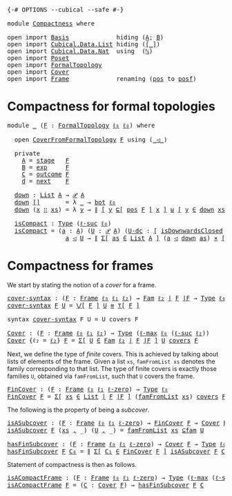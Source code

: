 <pre class="Agda"><a id="9" class="Symbol">{-#</a> <a id="13" class="Keyword">OPTIONS</a> <a id="21" class="Pragma">--cubical</a> <a id="31" class="Pragma">--safe</a> <a id="38" class="Symbol">#-}</a>

<a id="43" class="Keyword">module</a> <a id="50" href="Compactness.html" class="Module">Compactness</a> <a id="62" class="Keyword">where</a>

<a id="69" class="Keyword">open</a> <a id="74" class="Keyword">import</a> <a id="81" href="Basis.html" class="Module">Basis</a>             <a id="99" class="Keyword">hiding</a> <a id="106" class="Symbol">(</a><a id="107" href="Basis.html#2379" class="Generalizable">A</a><a id="108" class="Symbol">;</a> <a id="110" href="Basis.html#2396" class="Generalizable">B</a><a id="111" class="Symbol">)</a>
<a id="113" class="Keyword">open</a> <a id="118" class="Keyword">import</a> <a id="125" href="Cubical.Data.List.html" class="Module">Cubical.Data.List</a> <a id="143" class="Keyword">hiding</a> <a id="150" class="Symbol">(</a><a id="151" href="Cubical.Data.List.Base.html#256" class="Function Operator">[_]</a><a id="154" class="Symbol">)</a>
<a id="156" class="Keyword">open</a> <a id="161" class="Keyword">import</a> <a id="168" href="Cubical.Data.Nat.html" class="Module">Cubical.Data.Nat</a>  <a id="186" class="Keyword">using</a>  <a id="193" class="Symbol">(</a><a id="194" href="Cubical.Data.Nat.Base.html#227" class="Datatype">ℕ</a><a id="195" class="Symbol">)</a>
<a id="197" class="Keyword">open</a> <a id="202" class="Keyword">import</a> <a id="209" href="Poset.html" class="Module">Poset</a>
<a id="215" class="Keyword">open</a> <a id="220" class="Keyword">import</a> <a id="227" href="FormalTopology.html" class="Module">FormalTopology</a>
<a id="242" class="Keyword">open</a> <a id="247" class="Keyword">import</a> <a id="254" href="Cover.html" class="Module">Cover</a>
<a id="260" class="Keyword">open</a> <a id="265" class="Keyword">import</a> <a id="272" href="Frame.html" class="Module">Frame</a>             <a id="290" class="Keyword">renaming</a> <a id="299" class="Symbol">(</a><a id="300" href="Frame.html#3524" class="Function">pos</a> <a id="304" class="Symbol">to</a> <a id="pos"></a><a id="307" href="Compactness.html#307" class="Function">posf</a><a id="311" class="Symbol">)</a>
</pre>
# Compactness for formal topologies

<pre class="Agda"><a id="363" class="Keyword">module</a> <a id="370" href="Compactness.html#370" class="Module">_</a> <a id="372" class="Symbol">(</a><a id="373" href="Compactness.html#373" class="Bound">F</a> <a id="375" class="Symbol">:</a> <a id="377" href="FormalTopology.html#1345" class="Function">FormalTopology</a> <a id="392" href="Basis.html#2320" class="Generalizable">ℓ₀</a> <a id="395" href="Basis.html#2320" class="Generalizable">ℓ₀</a><a id="397" class="Symbol">)</a> <a id="399" class="Keyword">where</a>

  <a id="408" class="Keyword">open</a> <a id="413" href="Cover.html#378" class="Module">CoverFromFormalTopology</a> <a id="437" href="Compactness.html#373" class="Bound">F</a> <a id="439" class="Keyword">using</a> <a id="445" class="Symbol">(</a><a id="446" href="Cover.html#703" class="Datatype Operator">_◁_</a><a id="449" class="Symbol">)</a>

  <a id="454" class="Keyword">private</a>
    <a id="466" href="Compactness.html#466" class="Function">A</a> <a id="468" class="Symbol">=</a> <a id="470" href="FormalTopology.html#1665" class="Function">stage</a>   <a id="478" href="Compactness.html#373" class="Bound">F</a>
    <a id="484" href="Compactness.html#484" class="Function">B</a> <a id="486" class="Symbol">=</a> <a id="488" href="FormalTopology.html#1752" class="Function">exp</a>     <a id="496" href="Compactness.html#373" class="Bound">F</a>
    <a id="502" href="Compactness.html#502" class="Function">C</a> <a id="504" class="Symbol">=</a> <a id="506" href="FormalTopology.html#1852" class="Function">outcome</a> <a id="514" href="Compactness.html#373" class="Bound">F</a>
    <a id="520" href="Compactness.html#520" class="Function">d</a> <a id="522" class="Symbol">=</a> <a id="524" href="FormalTopology.html#1978" class="Function">next</a>    <a id="532" href="Compactness.html#373" class="Bound">F</a>

  <a id="537" href="Compactness.html#537" class="Function">down</a> <a id="542" class="Symbol">:</a> <a id="544" href="Agda.Builtin.List.html#148" class="Datatype">List</a> <a id="549" href="Compactness.html#466" class="Function">A</a> <a id="551" class="Symbol">→</a> <a id="553" href="Basis.html#3219" class="Function">𝒫</a> <a id="555" href="Compactness.html#466" class="Function">A</a>
  <a id="559" href="Compactness.html#537" class="Function">down</a> <a id="564" href="Agda.Builtin.List.html#185" class="InductiveConstructor">[]</a>       <a id="573" class="Symbol">=</a> <a id="575" class="Symbol">λ</a> <a id="577" href="Compactness.html#577" class="Bound">_</a> <a id="579" class="Symbol">→</a> <a id="581" href="Basis.html#2848" class="Function">bot</a> <a id="585" href="Compactness.html#392" class="Bound">ℓ₀</a>
  <a id="590" href="Compactness.html#537" class="Function">down</a> <a id="595" class="Symbol">(</a><a id="596" href="Compactness.html#596" class="Bound">x</a> <a id="598" href="Agda.Builtin.List.html#200" class="InductiveConstructor Operator">∷</a> <a id="600" href="Compactness.html#600" class="Bound">xs</a><a id="602" class="Symbol">)</a> <a id="604" class="Symbol">=</a> <a id="606" class="Symbol">λ</a> <a id="608" href="Compactness.html#608" class="Bound">y</a> <a id="610" class="Symbol">→</a> <a id="612" href="Basis.html#5936" class="Datatype Operator">∥</a> <a id="614" href="Cubical.Foundations.Logic.html#1299" class="Function Operator">[</a> <a id="616" href="Compactness.html#608" class="Bound">y</a> <a id="618" href="Poset.html#2551" class="Function">⊑[</a> <a id="621" href="FormalTopology.html#1525" class="Function">pos</a> <a id="625" href="Compactness.html#373" class="Bound">F</a> <a id="627" href="Poset.html#2551" class="Function">]</a> <a id="629" href="Compactness.html#596" class="Bound">x</a> <a id="631" href="Cubical.Foundations.Logic.html#1299" class="Function Operator">]</a> <a id="633" href="Cubical.Data.Sum.Base.html#188" class="Datatype Operator">⊎</a> <a id="635" href="Cubical.Foundations.Logic.html#1299" class="Function Operator">[</a> <a id="637" href="Compactness.html#608" class="Bound">y</a> <a id="639" href="Basis.html#3262" class="Function Operator">∈</a> <a id="641" href="Compactness.html#537" class="Function">down</a> <a id="646" href="Compactness.html#600" class="Bound">xs</a> <a id="649" href="Cubical.Foundations.Logic.html#1299" class="Function Operator">]</a> <a id="651" href="Basis.html#5936" class="Datatype Operator">∥</a> <a id="653" href="Agda.Builtin.Sigma.html#236" class="InductiveConstructor Operator">,</a> <a id="655" href="Basis.html#6023" class="Function">∥∥-prop</a> <a id="663" class="Symbol">_</a>

  <a id="668" href="Compactness.html#668" class="Function">isCompact</a> <a id="678" class="Symbol">:</a> <a id="680" href="Cubical.Core.Primitives.html#1230" class="Primitive">Type</a> <a id="685" class="Symbol">(</a><a id="686" href="Cubical.Core.Primitives.html#1174" class="Primitive">ℓ-suc</a> <a id="692" href="Compactness.html#392" class="Bound">ℓ₀</a><a id="694" class="Symbol">)</a>
  <a id="698" href="Compactness.html#668" class="Function">isCompact</a> <a id="708" class="Symbol">=</a> <a id="710" class="Symbol">(</a><a id="711" href="Compactness.html#711" class="Bound">a</a> <a id="713" class="Symbol">:</a> <a id="715" href="Compactness.html#466" class="Function">A</a><a id="716" class="Symbol">)</a> <a id="718" class="Symbol">(</a><a id="719" href="Compactness.html#719" class="Bound">U</a> <a id="721" class="Symbol">:</a> <a id="723" href="Basis.html#3219" class="Function">𝒫</a> <a id="725" href="Compactness.html#466" class="Function">A</a><a id="726" class="Symbol">)</a> <a id="728" class="Symbol">(</a><a id="729" href="Compactness.html#729" class="Bound">U-dc</a> <a id="734" class="Symbol">:</a> <a id="736" href="Cubical.Foundations.Logic.html#1299" class="Function Operator">[</a> <a id="738" href="Poset.html#6742" class="Function">isDownwardsClosed</a> <a id="756" class="Symbol">(</a><a id="757" href="FormalTopology.html#1525" class="Function">pos</a> <a id="761" href="Compactness.html#373" class="Bound">F</a><a id="762" class="Symbol">)</a> <a id="764" href="Compactness.html#719" class="Bound">U</a> <a id="766" href="Cubical.Foundations.Logic.html#1299" class="Function Operator">]</a><a id="767" class="Symbol">)</a> <a id="769" class="Symbol">→</a>
                <a id="787" href="Compactness.html#711" class="Bound">a</a> <a id="789" href="Cover.html#703" class="Datatype Operator">◁</a> <a id="791" href="Compactness.html#719" class="Bound">U</a> <a id="793" class="Symbol">→</a> <a id="795" href="Basis.html#5936" class="Datatype Operator">∥</a> <a id="797" href="Cubical.Core.Primitives.html#6302" class="Function">Σ[</a> <a id="800" href="Compactness.html#800" class="Bound">as</a> <a id="803" href="Cubical.Core.Primitives.html#6302" class="Function">∈</a> <a id="805" href="Agda.Builtin.List.html#148" class="Datatype">List</a> <a id="810" href="Compactness.html#466" class="Function">A</a> <a id="812" href="Cubical.Core.Primitives.html#6302" class="Function">]</a> <a id="814" class="Symbol">(</a><a id="815" href="Compactness.html#711" class="Bound">a</a> <a id="817" href="Cover.html#703" class="Datatype Operator">◁</a> <a id="819" href="Compactness.html#537" class="Function">down</a> <a id="824" href="Compactness.html#800" class="Bound">as</a><a id="826" class="Symbol">)</a> <a id="828" href="Cubical.Data.Sigma.Base.html#489" class="Function Operator">×</a> <a id="830" href="Cubical.Foundations.Logic.html#1299" class="Function Operator">[</a> <a id="832" href="Compactness.html#537" class="Function">down</a> <a id="837" href="Compactness.html#800" class="Bound">as</a> <a id="840" href="Basis.html#3595" class="Function Operator">⊆</a> <a id="842" href="Compactness.html#719" class="Bound">U</a> <a id="844" href="Cubical.Foundations.Logic.html#1299" class="Function Operator">]</a> <a id="846" href="Basis.html#5936" class="Datatype Operator">∥</a>
</pre>
# Compactness for frames

We start by stating the notion of a *cover* for a frame.

<pre class="Agda"><a id="cover-syntax"></a><a id="945" href="Compactness.html#945" class="Function">cover-syntax</a> <a id="958" class="Symbol">:</a> <a id="960" class="Symbol">(</a><a id="961" href="Compactness.html#961" class="Bound">F</a> <a id="963" class="Symbol">:</a> <a id="965" href="Frame.html#3257" class="Function">Frame</a> <a id="971" href="Basis.html#2320" class="Generalizable">ℓ₀</a> <a id="974" href="Basis.html#2323" class="Generalizable">ℓ₁</a> <a id="977" href="Basis.html#2326" class="Generalizable">ℓ₂</a><a id="979" class="Symbol">)</a> <a id="981" class="Symbol">→</a> <a id="983" href="Basis.html#4214" class="Function">Fam</a> <a id="987" href="Basis.html#2326" class="Generalizable">ℓ₂</a> <a id="990" href="Frame.html#3440" class="Function Operator">∣</a> <a id="992" href="Compactness.html#961" class="Bound">F</a> <a id="994" href="Frame.html#3440" class="Function Operator">∣F</a> <a id="997" class="Symbol">→</a> <a id="999" href="Cubical.Core.Primitives.html#1230" class="Primitive">Type</a> <a id="1004" href="Basis.html#2320" class="Generalizable">ℓ₀</a>
<a id="1007" href="Compactness.html#945" class="Function">cover-syntax</a> <a id="1020" href="Compactness.html#1020" class="Bound">F</a> <a id="1022" href="Compactness.html#1022" class="Bound">U</a> <a id="1024" class="Symbol">=</a> <a id="1026" href="Frame.html#3856" class="Function Operator">⋁[</a> <a id="1029" href="Compactness.html#1020" class="Bound">F</a> <a id="1031" href="Frame.html#3856" class="Function Operator">]</a> <a id="1033" href="Compactness.html#1022" class="Bound">U</a> <a id="1035" href="Agda.Builtin.Cubical.Path.html#381" class="Function Operator">≡</a> <a id="1037" href="Frame.html#3654" class="Function Operator">⊤[</a> <a id="1040" href="Compactness.html#1020" class="Bound">F</a> <a id="1042" href="Frame.html#3654" class="Function Operator">]</a>

<a id="1045" class="Keyword">syntax</a> <a id="1052" href="Compactness.html#945" class="Function">cover-syntax</a> <a id="1065" class="Bound">F</a> <a id="1067" class="Bound">U</a> <a id="1069" class="Symbol">=</a> <a id="1071" class="Bound">U</a> <a id="1073" class="Function">covers</a> <a id="1080" class="Bound">F</a>

<a id="Cover"></a><a id="1083" href="Compactness.html#1083" class="Function">Cover</a> <a id="1089" class="Symbol">:</a> <a id="1091" class="Symbol">(</a><a id="1092" href="Compactness.html#1092" class="Bound">F</a> <a id="1094" class="Symbol">:</a> <a id="1096" href="Frame.html#3257" class="Function">Frame</a> <a id="1102" href="Basis.html#2320" class="Generalizable">ℓ₀</a> <a id="1105" href="Basis.html#2323" class="Generalizable">ℓ₁</a> <a id="1108" href="Basis.html#2326" class="Generalizable">ℓ₂</a><a id="1110" class="Symbol">)</a> <a id="1112" class="Symbol">→</a> <a id="1114" href="Cubical.Core.Primitives.html#1230" class="Primitive">Type</a> <a id="1119" class="Symbol">(</a><a id="1120" href="Cubical.Core.Primitives.html#1202" class="Primitive">ℓ-max</a> <a id="1126" href="Basis.html#2320" class="Generalizable">ℓ₀</a> <a id="1129" class="Symbol">(</a><a id="1130" href="Cubical.Core.Primitives.html#1174" class="Primitive">ℓ-suc</a> <a id="1136" href="Basis.html#2326" class="Generalizable">ℓ₂</a><a id="1138" class="Symbol">))</a>
<a id="1141" href="Compactness.html#1083" class="Function">Cover</a> <a id="1147" class="Symbol">{</a><a id="1148" class="Argument">ℓ₂</a> <a id="1151" class="Symbol">=</a> <a id="1153" href="Compactness.html#1153" class="Bound">ℓ₂</a><a id="1155" class="Symbol">}</a> <a id="1157" href="Compactness.html#1157" class="Bound">F</a> <a id="1159" class="Symbol">=</a> <a id="1161" href="Cubical.Core.Primitives.html#6302" class="Function">Σ[</a> <a id="1164" href="Compactness.html#1164" class="Bound">U</a> <a id="1166" href="Cubical.Core.Primitives.html#6302" class="Function">∈</a> <a id="1168" href="Basis.html#4214" class="Function">Fam</a> <a id="1172" href="Compactness.html#1153" class="Bound">ℓ₂</a> <a id="1175" href="Frame.html#3440" class="Function Operator">∣</a> <a id="1177" href="Compactness.html#1157" class="Bound">F</a> <a id="1179" href="Frame.html#3440" class="Function Operator">∣F</a> <a id="1182" href="Cubical.Core.Primitives.html#6302" class="Function">]</a> <a id="1184" href="Compactness.html#1164" class="Bound">U</a> <a id="1186" href="Compactness.html#945" class="Function">covers</a> <a id="1193" href="Compactness.html#1157" class="Bound">F</a>
</pre>
Next, we define the type of *finite* covers. This is achieved by talking about lists of
elements of the frame. Given a list `xs`, `famFromList xs` denotes the family
corresponding to that list. The type of finite covers is exactly those families `U`,
obtained via `famFromList`, such that `U` covers the frame.

<pre class="Agda"><a id="FinCover"></a><a id="1520" href="Compactness.html#1520" class="Function">FinCover</a> <a id="1529" class="Symbol">:</a> <a id="1531" class="Symbol">(</a><a id="1532" href="Compactness.html#1532" class="Bound">F</a> <a id="1534" class="Symbol">:</a> <a id="1536" href="Frame.html#3257" class="Function">Frame</a> <a id="1542" href="Basis.html#2320" class="Generalizable">ℓ₀</a> <a id="1545" href="Basis.html#2323" class="Generalizable">ℓ₁</a> <a id="1548" href="Cubical.Core.Primitives.html#1145" class="Primitive">ℓ-zero</a><a id="1554" class="Symbol">)</a> <a id="1556" class="Symbol">→</a> <a id="1558" href="Cubical.Core.Primitives.html#1230" class="Primitive">Type</a> <a id="1563" href="Basis.html#2320" class="Generalizable">ℓ₀</a>
<a id="1566" href="Compactness.html#1520" class="Function">FinCover</a> <a id="1575" href="Compactness.html#1575" class="Bound">F</a> <a id="1577" class="Symbol">=</a> <a id="1579" href="Cubical.Core.Primitives.html#6302" class="Function">Σ[</a> <a id="1582" href="Compactness.html#1582" class="Bound">xs</a> <a id="1585" href="Cubical.Core.Primitives.html#6302" class="Function">∈</a> <a id="1587" href="Agda.Builtin.List.html#148" class="Datatype">List</a> <a id="1592" href="Frame.html#3440" class="Function Operator">∣</a> <a id="1594" href="Compactness.html#1575" class="Bound">F</a> <a id="1596" href="Frame.html#3440" class="Function Operator">∣F</a> <a id="1599" href="Cubical.Core.Primitives.html#6302" class="Function">]</a> <a id="1601" class="Symbol">(</a><a id="1602" href="Basis.html#5815" class="Function">famFromList</a> <a id="1614" href="Compactness.html#1582" class="Bound">xs</a><a id="1616" class="Symbol">)</a> <a id="1618" href="Compactness.html#945" class="Function">covers</a> <a id="1625" href="Compactness.html#1575" class="Bound">F</a>
</pre>
The following is the property of being a *subcover*.

<pre class="Agda"><a id="isASubcover"></a><a id="1694" href="Compactness.html#1694" class="Function">isASubcover</a> <a id="1706" class="Symbol">:</a> <a id="1708" class="Symbol">(</a><a id="1709" href="Compactness.html#1709" class="Bound">F</a> <a id="1711" class="Symbol">:</a> <a id="1713" href="Frame.html#3257" class="Function">Frame</a> <a id="1719" href="Basis.html#2320" class="Generalizable">ℓ₀</a> <a id="1722" href="Basis.html#2323" class="Generalizable">ℓ₁</a> <a id="1725" href="Cubical.Core.Primitives.html#1145" class="Primitive">ℓ-zero</a><a id="1731" class="Symbol">)</a> <a id="1733" class="Symbol">→</a> <a id="1735" href="Compactness.html#1520" class="Function">FinCover</a> <a id="1744" href="Compactness.html#1709" class="Bound">F</a> <a id="1746" class="Symbol">→</a> <a id="1748" href="Compactness.html#1083" class="Function">Cover</a> <a id="1754" href="Compactness.html#1709" class="Bound">F</a> <a id="1756" class="Symbol">→</a> <a id="1758" href="Cubical.Core.Primitives.html#1230" class="Primitive">Type</a> <a id="1763" href="Basis.html#2320" class="Generalizable">ℓ₀</a>
<a id="1766" href="Compactness.html#1694" class="Function">isASubcover</a> <a id="1778" href="Compactness.html#1778" class="Bound">F</a> <a id="1780" class="Symbol">(</a><a id="1781" href="Compactness.html#1781" class="Bound">xs</a> <a id="1784" href="Agda.Builtin.Sigma.html#236" class="InductiveConstructor Operator">,</a> <a id="1786" class="Symbol">_)</a> <a id="1789" class="Symbol">(</a><a id="1790" href="Compactness.html#1790" class="Bound">U</a> <a id="1792" href="Agda.Builtin.Sigma.html#236" class="InductiveConstructor Operator">,</a> <a id="1794" class="Symbol">_)</a> <a id="1797" class="Symbol">=</a> <a id="1799" href="Basis.html#5815" class="Function">famFromList</a> <a id="1811" href="Compactness.html#1781" class="Bound">xs</a> <a id="1814" href="Basis.html#4529" class="Function Operator">⊆fam</a> <a id="1819" href="Compactness.html#1790" class="Bound">U</a>

<a id="hasFinSubcover"></a><a id="1822" href="Compactness.html#1822" class="Function">hasFinSubcover</a> <a id="1837" class="Symbol">:</a> <a id="1839" class="Symbol">(</a><a id="1840" href="Compactness.html#1840" class="Bound">F</a> <a id="1842" class="Symbol">:</a> <a id="1844" href="Frame.html#3257" class="Function">Frame</a> <a id="1850" href="Basis.html#2320" class="Generalizable">ℓ₀</a> <a id="1853" href="Basis.html#2323" class="Generalizable">ℓ₁</a> <a id="1856" href="Cubical.Core.Primitives.html#1145" class="Primitive">ℓ-zero</a><a id="1862" class="Symbol">)</a> <a id="1864" class="Symbol">→</a> <a id="1866" href="Compactness.html#1083" class="Function">Cover</a> <a id="1872" href="Compactness.html#1840" class="Bound">F</a> <a id="1874" class="Symbol">→</a> <a id="1876" href="Cubical.Core.Primitives.html#1230" class="Primitive">Type</a> <a id="1881" href="Basis.html#2320" class="Generalizable">ℓ₀</a>
<a id="1884" href="Compactness.html#1822" class="Function">hasFinSubcover</a> <a id="1899" href="Compactness.html#1899" class="Bound">F</a> <a id="1901" href="Compactness.html#1901" class="Bound">C₀</a> <a id="1904" class="Symbol">=</a> <a id="1906" href="Basis.html#5936" class="Datatype Operator">∥</a> <a id="1908" href="Cubical.Core.Primitives.html#6302" class="Function">Σ[</a> <a id="1911" href="Compactness.html#1911" class="Bound">C₁</a> <a id="1914" href="Cubical.Core.Primitives.html#6302" class="Function">∈</a> <a id="1916" href="Compactness.html#1520" class="Function">FinCover</a> <a id="1925" href="Compactness.html#1899" class="Bound">F</a> <a id="1927" href="Cubical.Core.Primitives.html#6302" class="Function">]</a> <a id="1929" href="Compactness.html#1694" class="Function">isASubcover</a> <a id="1941" href="Compactness.html#1899" class="Bound">F</a> <a id="1943" href="Compactness.html#1911" class="Bound">C₁</a> <a id="1946" href="Compactness.html#1901" class="Bound">C₀</a> <a id="1949" href="Basis.html#5936" class="Datatype Operator">∥</a>
</pre>
Statement of compactness is then as follows.

<pre class="Agda"><a id="isACompactFrame"></a><a id="2010" href="Compactness.html#2010" class="Function">isACompactFrame</a> <a id="2026" class="Symbol">:</a> <a id="2028" class="Symbol">(</a><a id="2029" href="Compactness.html#2029" class="Bound">F</a> <a id="2031" class="Symbol">:</a> <a id="2033" href="Frame.html#3257" class="Function">Frame</a> <a id="2039" href="Basis.html#2320" class="Generalizable">ℓ₀</a> <a id="2042" href="Basis.html#2323" class="Generalizable">ℓ₁</a> <a id="2045" href="Cubical.Core.Primitives.html#1145" class="Primitive">ℓ-zero</a><a id="2051" class="Symbol">)</a> <a id="2053" class="Symbol">→</a> <a id="2055" href="Cubical.Core.Primitives.html#1230" class="Primitive">Type</a> <a id="2060" class="Symbol">(</a><a id="2061" href="Cubical.Core.Primitives.html#1202" class="Primitive">ℓ-max</a> <a id="2067" class="Symbol">(</a><a id="2068" href="Cubical.Core.Primitives.html#1174" class="Primitive">ℓ-suc</a> <a id="2074" href="Cubical.Core.Primitives.html#1145" class="Primitive">ℓ-zero</a><a id="2080" class="Symbol">)</a> <a id="2082" href="Basis.html#2320" class="Generalizable">ℓ₀</a><a id="2084" class="Symbol">)</a>
<a id="2086" href="Compactness.html#2010" class="Function">isACompactFrame</a> <a id="2102" href="Compactness.html#2102" class="Bound">F</a> <a id="2104" class="Symbol">=</a> <a id="2106" class="Symbol">(</a><a id="2107" href="Compactness.html#2107" class="Bound">C</a> <a id="2109" class="Symbol">:</a> <a id="2111" href="Compactness.html#1083" class="Function">Cover</a> <a id="2117" href="Compactness.html#2102" class="Bound">F</a><a id="2118" class="Symbol">)</a> <a id="2120" class="Symbol">→</a> <a id="2122" href="Compactness.html#1822" class="Function">hasFinSubcover</a> <a id="2137" href="Compactness.html#2102" class="Bound">F</a> <a id="2139" href="Compactness.html#2107" class="Bound">C</a>
</pre>